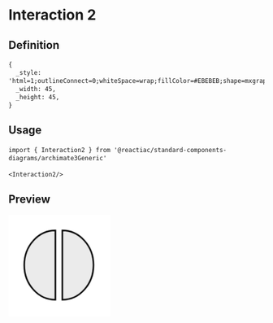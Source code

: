 # Interaction 2

## Definition

```
{
  _style: 'html=1;outlineConnect=0;whiteSpace=wrap;fillColor=#EBEBEB;shape=mxgraph.archimate3.interaction;',
  _width: 45,
  _height: 45,
}
```

## Usage

```
import { Interaction2 } from '@reactiac/standard-components-diagrams/archimate3Generic'

<Interaction2/>
```

## Preview

<img src="./interaction-2.png" width="200"/>
